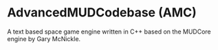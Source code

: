 # AdvancedMUDCodebase (AMC)
A text based space game engine written in C++ based on the MUDCore engine by Gary McNickle.
